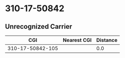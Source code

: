 # 310-17-50842
## Unrecognized Carrier


| CGI | Nearest CGI | Distance |
|-----|-------------|----------|
| 310-17-50842-105 |  | 0.0 |
